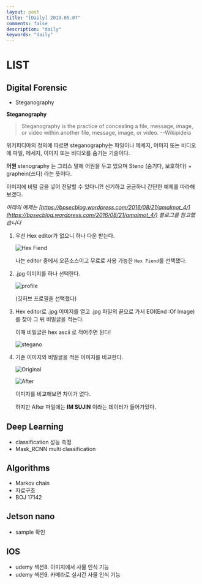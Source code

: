 ```yaml
---
layout: post
title: "[Daily] 2019.05.07"
comments: false
description: "daily"
keywords: "daily"
---
```


# LIST

<div class="divider"></div>

## Digital Forensic
- Steganography 

**Steganography** 
> Steganography is the practice of concealing a file, message, image, or video within another file, message, image, or video.                 --Wikipideia

위키피디아의 정의에 따르면 steganography는 파일이나 메세지, 이미지 또는 비디오에 파일, 메세지, 이미지 또는 비디오를 숨기는 기술이다. 

**어원**
stenography 는 그리스 말에 어원을 두고 있으며 
Steno (숨기다, 보호하다) + graphein(쓰다)
라는 뜻이다. 

이미지에 비밀 글을 넣어 전달할 수 있다니?! 
신기하고 궁금하니 간단한 예제를 따라해 보겠다. 

_아래의 예제는 [https://bpsecblog.wordpress.com/2016/08/21/amalmot_4/](https://bpsecblog.wordpress.com/2016/08/21/amalmot_4/) 블로그를 참고했습니다_

1. 우선 Hex editor가 없으니 하나 다운 받는다. 

    ![Hex Fiend](https://github.com/krispedia/krispedia.github.io/assets/images/Hex_Fiend.jpg)
    
    나는 editor 중에서 오픈소스이고 무료로 사용 가능한 `Hex Fiend`를 선택했다.
    
2. .jpg 이미지를 하나 선택한다.

    ![profile](https://github.com/krispedia/krispedia.github.io/assets/images/profile.jpg)

    (깃허브 프로필을 선택했다)
3. Hex editor로 .jpg 이미지를 열고 .jpg 파일의 끝으로 가서 EOI(End :Of Image)를 찾아 그 뒤 비밀글을 적는다.

    이때 비밀글은 hex ascii 로 적어주면 된다!

    ![stegano](https://github.com/krispedia/krispedia.github.io/assets/images/stegano.jpg)

4. 기존 이미지와 비밀글을 적은 이미지를 비교한다. 

    ![Original](https://github.com/krispedia/krispedia.github.io/assets/images/profile.jpg)

    ![After](https://github.com/krispedia/krispedia.github.io/assets/images/profile_stegano.jpg)

    이미지를 비교해보면 차이가 없다. 

    하지만 After 파일에는 **IM SUJIN** 이라는 데이터가 들어가있다.

<div class="divider"></div>

## Deep Learning
- classification 성능 측정
- Mask_RCNN  multi classification

<div class="divider"></div>

## Algorithms
- Markov chain
- 자료구조
- BOJ 17142

<div class="divider"></div>

## Jetson nano
- sample 확인

<div class="divider"></div>

## IOS
- udemy 섹션8. 이미지에서 사물 인식 기능
- udemy 섹션9. 카메라로 실시간 사물 인식 기능 
